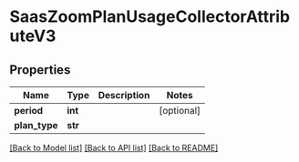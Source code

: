 # SaasZoomPlanUsageCollectorAttributeV3

## Properties
Name | Type | Description | Notes
------------ | ------------- | ------------- | -------------
**period** | **int** |  | [optional] 
**plan_type** | **str** |  | 

[[Back to Model list]](../README.md#documentation-for-models) [[Back to API list]](../README.md#documentation-for-api-endpoints) [[Back to README]](../README.md)

